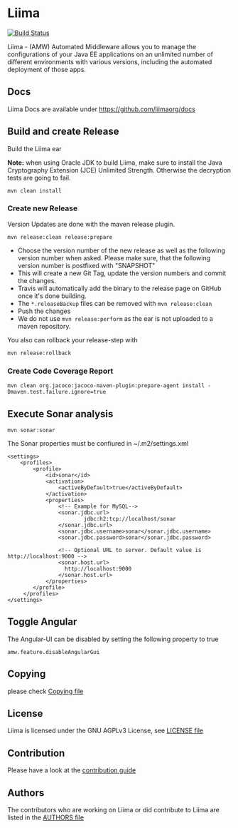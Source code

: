 # Liima
[![Build Status](https://travis-ci.org/liimaorg/liima.svg?branch=master)](https://travis-ci.org/liimaorg/liima)

Liima - (AMW) Automated Middleware allows you to manage the configurations of
your Java EE applications on an unlimited number of different environments
with various versions, including the automated deployment of those apps.

## Docs

Liima Docs are available under https://github.com/liimaorg/docs

## Build and create Release 
Build the Liima ear

**Note:** when using Oracle JDK to build Liima, make sure to install the Java Cryptography Extension (JCE) Unlimited Strength. Otherwise the decryption tests are going to fail.  

```
mvn clean install
```

### Create new Release

Version Updates are done with the maven release plugin. 
```
mvn release:clean release:prepare
```

* Choose the version number of the new release as well as the following version number when asked. Please make sure, that the following version number is postfixed with "SNAPSHOT"
* This will create a new Git Tag, update the version numbers and commit the changes.
* Travis will automatically add the binary to the release page on GitHub once it's done building.
* The `*.releaseBackup` files can be removed with `mvn release:clean`
* Push the changes
* We do not use `mvn release:perform` as the ear is not uploaded to a maven repository.

You also can rollback your release-step with
```
mvn release:rollback
```

### Create Code Coverage Report
```
mvn clean org.jacoco:jacoco-maven-plugin:prepare-agent install -Dmaven.test.failure.ignore=true
```

Execute Sonar analysis
----------------------

```
mvn sonar:sonar
```
The Sonar properties must be confiured in ~/.m2/settings.xml
```
<settings>
    <profiles>
        <profile>
            <id>sonar</id>
            <activation>
                <activeByDefault>true</activeByDefault>
            </activation>
            <properties>
                <!-- Example for MySQL-->
                <sonar.jdbc.url>
                        jdbc:h2:tcp://localhost/sonar
                </sonar.jdbc.url>
                <sonar.jdbc.username>sonar</sonar.jdbc.username>
                <sonar.jdbc.password>sonar</sonar.jdbc.password>

                <!-- Optional URL to server. Default value is http://localhost:9000 -->
                <sonar.host.url>
                  http://localhost:9000
                </sonar.host.url>
            </properties>
        </profile>
     </profiles>
</settings>
```
## Toggle Angular

The Angular-UI can be disabled by setting the following property to true
```
amw.feature.disableAngularGui
``` 

## Copying

please check [Copying file](COPYING)

## License

Liima is licensed under the GNU AGPLv3 License, see [LICENSE file](LICENSE)

## Contribution

Please have a look at the [contribution guide](CONTRIBUTING.md)

## Authors

The contributors who are working on Liima or did contribute to Liima are listed in the [AUTHORS file](AUTHORS)



